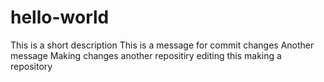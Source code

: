 # hello-world
This is a short description 
This is a message for commit changes
Another message 
Making changes 
another repositiry
editing this
making a repository
